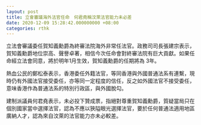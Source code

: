```yaml
---
layout: post
title: 立會審議海外法官任命　何君堯稱汶萊法官能力未必差
date: 2020-12-09 15:28:42.000000000 +08:00
categories: rthk
---
```


立法會審議委任賀知義勳爵為終審法院海外非常任法官。政務司司長張建宗表示，賀知義勳爵地位崇高、聲譽卓著，相信今次任命會對終審法院有巨大貢獻。如果任命經立法會同意，將於明年1月生效，賀知義勳爵的任期將為 3年。

熱血公民的鄭松泰表示，香港委任外籍法官，等同香港與外國普通法系有連繫，現時仍有外國法官接受委任，亦等同一定程度的信任，反之如外國法官不接受委任，意味香港作為普通法系的特別行政區，與外國脫勾。

建制派議員何君堯表示，未必投下贊成票，指絕對尊重賀知義勳爵，質疑當局只在個別國家當中選擇法官，認為不應以狹隘眼光選擇法官，要於任何普通法適用地區廣納人才，認為來自汶萊的法官能力亦未必較差。
